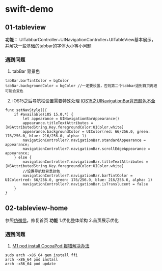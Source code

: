# swift-demo
## 01-tableview
**功能：**
UITabbarController+UINavigationController+UITableView基本展示，并解决一些基础的tabbar的字体大小等小问题

### 遇到问题
1. tabBar 背景色
```objc
tabBar.barTintColor = bgColor
tabBar.backgroundColor = bgColor //一定要设置，否则第二个tabbar退到首页再进可能会变色
```

2. iOS15之后导航栏设置需要特殊处理
[IOS15之UINavigationBar背景颜色不全](https://www.jianshu.com/p/ac6ccca005f8 )

```objc
func setNavStyle(){
    if #available(iOS 15.0,*) {
        let appearance = UINavigationBarAppearance()
        appearance.titleTextAttributes = [NSAttributedString.Key.foregroundColor:UIColor.white]
        appearance.backgroundColor = UIColor(red: 66/256.0, green: 176/256.0, blue: 216/256.0, alpha: 1)
        navigationController?.navigationBar.standardAppearance = appearance;
        navigationController?.navigationBar.scrollEdgeAppearance = appearance;
    } else {
        navigationController?.navigationBar.titleTextAttributes = [NSAttributedString.Key.foregroundColor:UIColor.white]
        //设置导航栏背景颜色
        navigationController?.navigationBar.barTintColor = UIColor(red: 66/256.0, green: 176/256.0, blue: 216/256.0, alpha: 1)
        navigationController?.navigationBar.isTranslucent = false
    }
}
```

## 02-tableview-home
参照[仿微信](https://github.com/developerjet/JetChat)，修复首页
**功能**
1.优化整体架构
2.首页展示优化

### 遇到问题
1. [M1 pod install CocoaPod 报错解决办法](https://blog.csdn.net/Morris_/article/details/118669618)

```objc
sudo arch -x86_64 gem install ffi
arch -x86_64 pod install
arch -x86_64 pod update
```